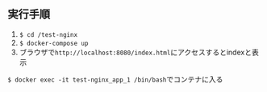 ## 実行手順

1. `$ cd /test-nginx`
2. `$ docker-compose up`
3. ブラウザで`http://localhost:8080/index.html`にアクセスするとindexと表示

`$ docker exec -it test-nginx_app_1 /bin/bash`でコンテナに入る
